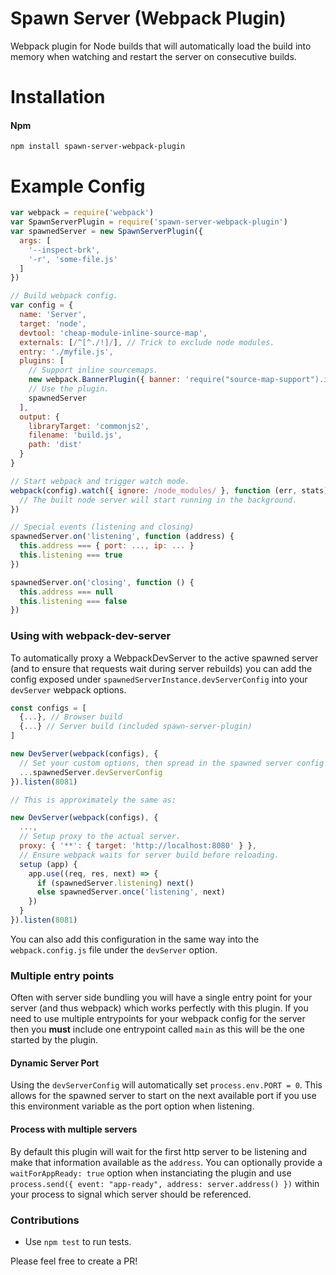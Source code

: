 # Spawn Server (Webpack Plugin)
Webpack plugin for Node builds that will automatically load the build into memory when watching and restart the server on consecutive builds.

# Installation

#### Npm
```console
npm install spawn-server-webpack-plugin
```

# Example Config
```javascript
var webpack = require('webpack')
var SpawnServerPlugin = require('spawn-server-webpack-plugin')
var spawnedServer = new SpawnServerPlugin({
  args: [
    '--inspect-brk',
    '-r', 'some-file.js'
  ]
})

// Build webpack config.
var config = {
  name: 'Server',
  target: 'node',
  devtool: 'cheap-module-inline-source-map',
  externals: [/^[^./!]/], // Trick to exclude node modules.
  entry: './myfile.js',
  plugins: [
    // Support inline sourcemaps.
    new webpack.BannerPlugin({ banner: 'require("source-map-support").install({ hookRequire: true })', raw: true }),
    // Use the plugin.
    spawnedServer
  ],
  output: {
    libraryTarget: 'commonjs2',
    filename: 'build.js',
    path: 'dist'
  }
}

// Start webpack and trigger watch mode.
webpack(config).watch({ ignore: /node_modules/ }, function (err, stats) {
  // The built node server will start running in the background.
})

// Special events (listening and closing)
spawnedServer.on('listening', function (address) {
  this.address === { port: ..., ip: ... }
  this.listening === true
})

spawnedServer.on('closing', function () {
  this.address === null
  this.listening === false
})
```

### Using with webpack-dev-server

To automatically proxy a WebpackDevServer to the active spawned server (and to ensure that requests wait during server rebuilds) you can add the config exposed under `spawnedServerInstance.devServerConfig` into your `devServer` webpack options.

```js
const configs = [
  {...}, // Browser build
  {...} // Server build (included spawn-server-plugin)
]

new DevServer(webpack(configs), {
  // Set your custom options, then spread in the spawned server config
  ...spawnedServer.devServerConfig
}).listen(8081)

// This is approximately the same as:

new DevServer(webpack(configs), {
  ...,
  // Setup proxy to the actual server.
  proxy: { '**': { target: 'http://localhost:8080' } },
  // Ensure webpack waits for server build before reloading.
  setup (app) {
    app.use((req, res, next) => {
      if (spawnedServer.listening) next()
      else spawnedServer.once('listening', next)
    })
  }
}).listen(8081)
```

You can also add this configuration in the same way into the `webpack.config.js` file under the `devServer` option.

### Multiple entry points
Often with server side bundling you will have a single entry point for your server (and thus webpack) which works perfectly with this plugin.
If you need to use multiple entrypoints for your webpack config for the server then you **must** include one entrypoint called `main` as this will be the one started by the plugin.

#### Dynamic Server Port
Using the `devServerConfig` will automatically set `process.env.PORT = 0`. This allows for the spawned server to start on the next available port if you use this environment variable as the port option when listening.

#### Process with multiple servers
By default this plugin will wait for the first http server to be listening and make that information available as the `address`. You can optionally provide a `waitForAppReady: true` option when instanciating the plugin and use `process.send({ event: "app-ready", address: server.address() })` within your process to signal which server should be referenced.

### Contributions

* Use `npm test` to run tests.

Please feel free to create a PR!
